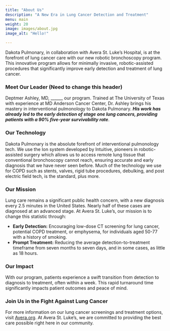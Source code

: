 ```yaml
---
title: "About Us"
description: "A New Era in Lung Cancer Detection and Treatment"
menu: main
weight: 20
image: images/about.jpg
image_alt: "Hello!"

---
```

Dakota Pulmonary, in collaboration with Avera St. Luke’s Hospital, is at the forefront of lung cancer care with our new robotic bronchoscopy program. This innovative program allows for minimally invasive, robotic-assisted procedures that significantly improve early detection and treatment of lung cancer.

### Meet Our Leader (Need to change this header)
Deptmer Ashley, MD, ______ our program. Trained at The University of Texas with experience at MD Anderson Cancer Center, Dr. Ashley brings his mastery in interventional pulmonology to Dakota Pulmonary. ___His work has already led to the early detection of stage one lung cancers, providing patients with a 90% five-year survivability rate___.

### Our Technology
Dakota Pulmonary is the absolute forefront of interventional pulmonology tech. We use the Ion system developed by Intuitive, pioneers in robotic-assisted surgery which allows us to access remote lung tissue that conventional bronchoscopy cannot reach, ensuring accurate and early diagnosis that we have never seen before. Much of the technology we use for COPD such as stents, valves, rigid tube procedures, debulking, and post electric field tech, is the standard, plus more. 

### Our Mission
Lung care remains a significant public health concern, with a new diagnosis every 2.5 minutes in the United States. Nearly half of these cases are diagnosed at an advanced stage. At Avera St. Luke’s, our mission is to change this statistic through:

- **Early Detection:** Encouraging low-dose CT screening for lung cancer, potential COPD treatment, or emphysema, for individuals aged 50-77 with a history of smoking.
- **Prompt Treatment:** Reducing the average detection-to-treatment timeframe from seven months to seven days, and in some cases, as little as 18 hours. 

### Our Impact
With our program, patients experience a swift transition from detection to diagnosis to treatment, often within a week. This rapid turnaround time significantly impacts patient outcomes and peace of mind.

### Join Us in the Fight Against Lung Cancer
For more information on our lung cancer screenings and treatment options, visit [Avera.org](https://www.avera.org/). At Avera St. Luke’s, we are committed to providing the best care possible right here in our community.